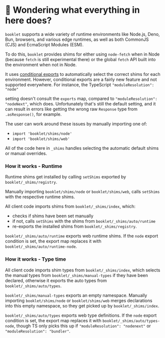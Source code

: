 # 👋 Wondering what everything in here does?

`booklet` supports a wide variety of runtime environments like Node.js, Deno, Bun, browsers, and various
edge runtimes, as well as both CommonJS (CJS) and EcmaScript Modules (ESM).

To do this, `booklet` provides shims for either using `node-fetch` when in Node (because `fetch` is still experimental there) or the global `fetch` API built into the environment when not in Node.

It uses [conditional exports](https://nodejs.org/api/packages.html#conditional-exports) to
automatically select the correct shims for each environment. However, conditional exports are a fairly new
feature and not supported everywhere. For instance, the TypeScript `"moduleResolution": "node"`

setting doesn't consult the `exports` map, compared to `"moduleResolution": "nodeNext"`, which does.
Unfortunately that's still the default setting, and it can result in errors like
getting the wrong raw `Response` type from `.asResponse()`, for example.

The user can work around these issues by manually importing one of:

- `import 'booklet/shims/node'`
- `import 'booklet/shims/web'`

All of the code here in `_shims` handles selecting the automatic default shims or manual overrides.

### How it works - Runtime

Runtime shims get installed by calling `setShims` exported by `booklet/_shims/registry`.

Manually importing `booklet/shims/node` or `booklet/shims/web`, calls `setShims` with the respective runtime shims.

All client code imports shims from `booklet/_shims/index`, which:

- checks if shims have been set manually
- if not, calls `setShims` with the shims from `booklet/_shims/auto/runtime`
- re-exports the installed shims from `booklet/_shims/registry`.

`booklet/_shims/auto/runtime` exports web runtime shims.
If the `node` export condition is set, the export map replaces it with `booklet/_shims/auto/runtime-node`.

### How it works - Type time

All client code imports shim types from `booklet/_shims/index`, which selects the manual types from `booklet/_shims/manual-types` if they have been declared, otherwise it exports the auto types from `booklet/_shims/auto/types`.

`booklet/_shims/manual-types` exports an empty namespace.
Manually importing `booklet/shims/node` or `booklet/shims/web` merges declarations into this empty namespace, so they get picked up by `booklet/_shims/index`.

`booklet/_shims/auto/types` exports web type definitions.
If the `node` export condition is set, the export map replaces it with `booklet/_shims/auto/types-node`, though TS only picks this up if `"moduleResolution": "nodenext"` or `"moduleResolution": "bundler"`.
